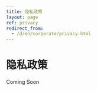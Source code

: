 ```yaml
---
title: 隐私政策
layout: page
ref: privacy
redirect_from:
  - /d/en/corporate/privacy.html
---
```


# 隐私政策

Coming Soon